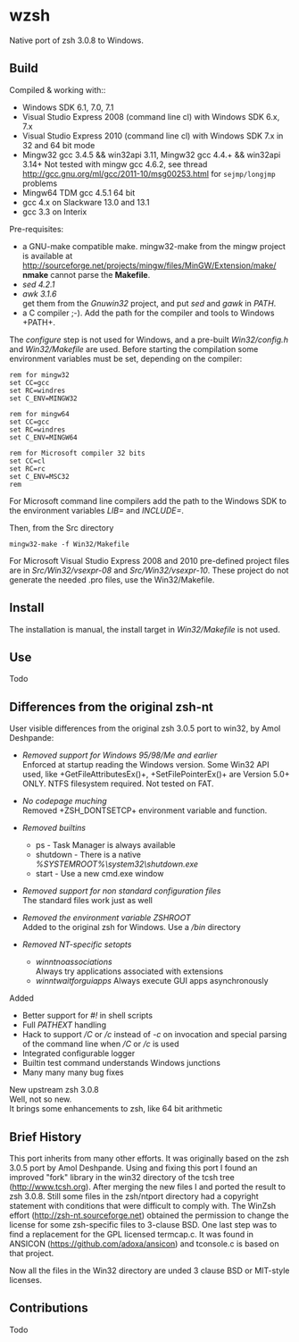 wzsh
====

Native port of zsh 3.0.8 to Windows.


Build
-----

Compiled & working with::
  * Windows SDK 6.1, 7.0, 7.1
  * Visual Studio Express 2008 (command line cl) with Windows SDK 6.x, 7.x
  * Visual Studio Express 2010 (command line cl) with Windows SDK 7.x
      in 32 and 64 bit mode
  * Mingw32 gcc 3.4.5 && win32api 3.11, Mingw32 gcc 4.4.+ && win32api 3.14+
      Not tested with mingw gcc 4.6.2,
      see thread http://gcc.gnu.org/ml/gcc/2011-10/msg00253.html
      for `sejmp/longjmp` problems
  * Mingw64 TDM gcc 4.5.1 64 bit
  * gcc 4.x on Slackware 13.0 and 13.1
  * gcc 3.3 on Interix

Pre-requisites:
  * a GNU-make compatible make. mingw32-make from the mingw project is
      available at http://sourceforge.net/projects/mingw/files/MinGW/Extension/make/
      **nmake** cannot parse the **Makefile**.
  * *sed 4.2.1*   
  * *awk 3.1.6*  
    get them from the *Gnuwin32* project, and put *sed* and *gawk* in *PATH*.
  * a C compiler ;-). Add the path for the compiler and tools to Windows +PATH+.

The _configure_ step is not used for Windows, and a pre-built _Win32/config.h_
and _Win32/Makefile_ are used. Before starting the compilation some environment
variables must be set, depending on the compiler:

    rem for mingw32
    set CC=gcc
    set RC=windres
    set C_ENV=MINGW32
  
    rem for mingw64
    set CC=gcc
    set RC=windres
    set C_ENV=MINGW64
  
    rem for Microsoft compiler 32 bits
    set CC=cl
    set RC=rc
    set C_ENV=MSC32
    rem

For Microsoft command line compilers add the path to the Windows SDK to the
environment variables *LIB=* and *INCLUDE=*.

Then, from the Src directory

    mingw32-make -f Win32/Makefile

For Microsoft Visual Studio Express 2008 and 2010 pre-defined project
files are in *Src/Win32/vsexpr-08* and *Src/Win32/vsexpr-10*. These project do
not generate the needed .pro files, use the Win32/Makefile.


Install
-------

The installation is manual, the install target in *Win32/Makefile* is not
used.


Use
---

Todo



Differences from the original zsh-nt
------------------------------------

User visible differences from the original zsh 3.0.5 port to win32, by Amol
Deshpande:

* _Removed support for Windows 95/98/Me and earlier_  
  Enforced at startup reading the Windows version. Some Win32 API used,
  like +GetFileAttributesEx()+, +SetFilePointerEx()+ are Version 5.0+ ONLY.
  NTFS filesystem required. Not tested on FAT.

* _No codepage muching_  
  Removed +ZSH_DONTSETCP+ environment variable and function.

* _Removed builtins_  
    * ps - Task Manager is always available
    * shutdown - There is a native *%SYSTEMROOT%\system32\shutdown.exe*
    * start - Use a new cmd.exe window

* _Removed support for non standard configuration files_  
  The standard files work just as well

* _Removed the environment variable *ZSHROOT*_  
  Added to the original zsh for Windows. Use a */bin* directory

* _Removed NT-specific setopts_  
    * *winntnoassociations*  
        Always try applications associated with extensions
    * *winntwaitforguiapps*
        Always execute GUI apps asynchronously

Added  
  * Better support for *#!* in shell scripts
  * Full *PATHEXT* handling
  * Hack to support */C* or */c* instead of *-c* on invocation and special
    parsing of the command line when */C* or */c* is used
  * Integrated configurable logger
  * Builtin test command understands Windows junctions
  * Many many many bug fixes

New upstream zsh 3.0.8  
  Well, not so new.  
  It brings some enhancements to zsh, like 64 bit arithmetic



Brief History
-------------

This port inherits from many other efforts. It was originally based on the
zsh 3.0.5 port by Amol Deshpande. Using and fixing this port I found an improved
"fork" library in the win32 directory of the tcsh tree (http://www.tcsh.org).
After merging the new files I and ported the result to zsh 3.0.8. Still some
files in the zsh/ntport directory had a copyright statement with conditions
that were difficult to comply with. The WinZsh effort
(http://zsh-nt.sourceforge.net) obtained the permission to change the license
for some zsh-specific files to 3-clause BSD. One last step was to find a
replacement for the GPL licensed termcap.c. It was found in ANSICON
(https://github.com/adoxa/ansicon) and tconsole.c is based on that project.

Now all the files in the Win32 directory are unded 3 clause BSD or MIT-style
licenses.


Contributions
-------------

Todo

